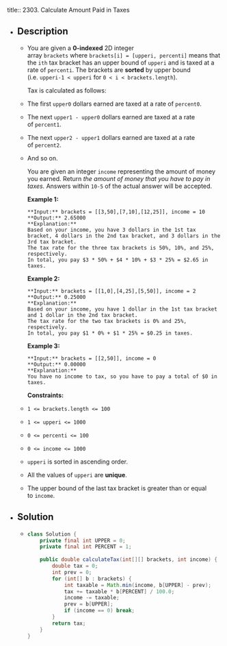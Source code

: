 title:: 2303. Calculate Amount Paid in Taxes

- ## Description
	- You are given a **0-indexed** 2D integer array `brackets` where `brackets[i] = [upperi, percenti]` means that the `ith` tax bracket has an upper bound of `upperi` and is taxed at a rate of `percenti`. The brackets are **sorted** by upper bound (i.e. `upperi-1 < upperi` for `0 < i < brackets.length`).
	  
	  Tax is calculated as follows:
	- The first `upper0` dollars earned are taxed at a rate of `percent0`.
	- The next `upper1 - upper0` dollars earned are taxed at a rate of `percent1`.
	- The next `upper2 - upper1` dollars earned are taxed at a rate of `percent2`.
	- And so on.
	  
	  You are given an integer `income` representing the amount of money you earned. Return *the amount of money that you have to pay in taxes.* Answers within `10-5` of the actual answer will be accepted.
	  
	  
	  
	  **Example 1:**
	  
	  ```
	  **Input:** brackets = [[3,50],[7,10],[12,25]], income = 10
	  **Output:** 2.65000
	  **Explanation:**
	  Based on your income, you have 3 dollars in the 1st tax bracket, 4 dollars in the 2nd tax bracket, and 3 dollars in the 3rd tax bracket.
	  The tax rate for the three tax brackets is 50%, 10%, and 25%, respectively.
	  In total, you pay $3 * 50% + $4 * 10% + $3 * 25% = $2.65 in taxes.
	  ```
	  
	  **Example 2:**
	  
	  ```
	  **Input:** brackets = [[1,0],[4,25],[5,50]], income = 2
	  **Output:** 0.25000
	  **Explanation:**
	  Based on your income, you have 1 dollar in the 1st tax bracket and 1 dollar in the 2nd tax bracket.
	  The tax rate for the two tax brackets is 0% and 25%, respectively.
	  In total, you pay $1 * 0% + $1 * 25% = $0.25 in taxes.
	  ```
	  
	  **Example 3:**
	  
	  ```
	  **Input:** brackets = [[2,50]], income = 0
	  **Output:** 0.00000
	  **Explanation:**
	  You have no income to tax, so you have to pay a total of $0 in taxes.
	  ```
	  
	  
	  
	  **Constraints:**
	- `1 <= brackets.length <= 100`
	- `1 <= upperi <= 1000`
	- `0 <= percenti <= 100`
	- `0 <= income <= 1000`
	- `upperi` is sorted in ascending order.
	- All the values of `upperi` are **unique**.
	- The upper bound of the last tax bracket is greater than or equal to `income`.
- ## Solution
	- ```java
	  class Solution {
	      private final int UPPER = 0;
	      private final int PERCENT = 1;
	    
	      public double calculateTax(int[][] brackets, int income) {
	          double tax = 0;
	          int prev = 0;
	          for (int[] b : brackets) {
	              int taxable = Math.min(income, b[UPPER] - prev);
	              tax += taxable * b[PERCENT] / 100.0;
	              income -= taxable;
	              prev = b[UPPER];
	              if (income == 0) break;
	          }
	          return tax;
	      }
	  }
	  ```